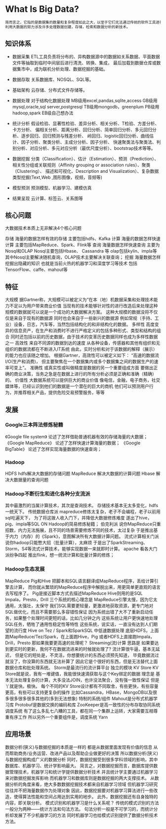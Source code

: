 # What Is Big Data?
```md
简而言之，它指的是数据集的数量和复杂程度如此之大，以至于它们无法通过传统的软件工具进行有效管理。
利用大数据的努力涉及许多处理数据创建，存储，检索和数据分析的新技术。
```

## 知识体系
* 数据采集
ETL工具负责将分布的、异构数据源中的数据如关系数据、平面数据文件等抽取到临时中间层后进行清洗、转换、集成，
最后加载到数据仓库或数据集市中，成为联机分析处理、数据挖掘的基础。

* 数据存取
关系数据库、NOSQL、SQL等。

* 基础架构
云存储、分布式文件存储等。

* 数据处理
对于结构化数据处理
		MB级用excel,pandas,sqlite,access
		GB级用mysql,oracle,sql server,postgresql
		TB级用mongodb，greenplum
		PB级用hadoop,spark
		EB级自己想办法

* 统计分析
假设检验、显著性检验、差异分析、相关分析、T检验、方差分析、卡方分析、
	偏相关分析、距离分析、回归分析、简单回归分析、多元回归分析、逐步回归、回归预测与残差分析、
	岭回归、logistic回归分析、曲线估计、因子分析、聚类分析、主成分分析、因子分析、
	快速聚类法与聚类法、判别分析、对应分析、多元对应分析（最优尺度分析）、bootstrap技术等等。

* 数据挖掘
分类（Classification）、估计（Estimation）、预测（Prediction）、
		相关性分组或关联规则（Affinity grouping or association rules）、聚类（Clustering）、
	描述和可视化、Description and Visualization）、复杂数据类型挖掘(Text,Web ,图形图像，视频，音频等)

* 模型预测
预测模型、机器学习、建模仿真

* 结果呈现
云计算、标签云、关系图等

## 核心问题
大数据技术本质上无非解决4个核心问题
	
存储
    海量的数据怎样有效的存储
	主要包括hdfs、Kafka
计算
	海量的数据怎样快速计算
	主要包括MapReduce、Spark、Flink等
查询
    海量数据怎样快速查询
	主要为Nosql和OLAP
		Nosql主要包括Hbase、 Cassandra 等
		olap包括kylin、impla等
		其中Nosql主要解决随机查询，OLAP技术主要解决关联查询；
挖掘
    海量数据怎样挖掘出隐藏的知识
	也就是当前火热的机器学习和深度学习等技术
	包括TensorFlow、caffe、mahout等

## 特征

大规模
	据Gartner称，大规模可以被定义为“在本（地）机数据采集和处理技术能力不足以为用户带来商业价值
	当现有的技术能够针对性的进行改造后来处理这种规模的数据就可以说是一个成功的大数据解决方案。
	这种大规模的数据没将不仅仅是来自于现有的数据源
		同时也会来自于一些新兴的数据源
		例如常规（手持、工业）设备，日志，汽车等，当然包括结构化的和非结构化的数据。
多样性
	高度变异的信息资产，在生产和消费时不进行严格定义的包括多种形式、类型和结构的组合
	同时还包括以前的历史数据，由于技术的变革历史数据同样也成为多样性数据之一 
高效性
	来自不同源的数据到达的速度
		从各种设备，传感器和其他有组织和无组织的数据流都在不断进入IT系统
		由此，实时分析和对于该数据的解释（展示）的能力也应该随之增加。
	根据Gartner，高效性可以被定义如下：
		“高速的数据流I/O(生产和消费)，
			但主要聚焦在一个数据集内或多个数据集之间的数据生产的速率可变上”。
准确性
	或真实性或叫做精度是数据的另一个重要组成方面
	要做出正确的商业决策，当务之急是在数据上进行的所有分析必须是正确和准确（精确）的。
价值性
	大数据系统可以提供巨大的商业价值
	像电信，金融，电子商务，社交媒体等，已经认识到他们的数据是一个潜在的巨大的商机
		他们可以预测用户行为，并推荐相关产品，提供危险交易预警服务，等等

## 发展

### Google三本阵法修炼秘籍
《Google file system》
	论述了怎样借助普通机器有效的存储海量的大数据；
《Google MapReduce》
	论述了怎样快速计算海量的数据；
《Google BigTable》
	论述了怎样实现海量数据的快速查询；

### Hadoop
HDFS
	hdfs解决大数据的存储问题
MapReduce
	解决大数据的计算问题
Hbase
	解决大数据量的查询问题

### Hadoop不断衍生和进化各种分支流派

其中最激烈的当属计算技术，其次是查询技术。
	存储技术基本无太多变化，hdfs一统天下。
传统数据仓库派
	mapreduce修炼太复杂，老子不会编程，老子以前用sql吃遍天下，
		为了将这拨人收入门下，并降低大数据修炼难度
	遂出了hive，pig、impla等SQL ON Hadoop的简易修炼秘籍；
伯克利派
	说你MapReduce只重招数，内力无法施展，且不同的场景需要修炼不同的技术，太过复杂
	于是推出基于内力（内存）的《Spark》，意图解决所有大数据计算问题。
流式计算相关门派
	说你hadoop只能憋大招（批量计算），太麻烦
	于是出了SparkStreaming、Storm，S4等流式计算技术，能够实现数据一来就即时计算。
apache
	看各大门派纷争四起
	推出flink，想一统流计算和批量计算的修炼；

### Hadoop生态发展

MapReduce
Pig和Hive
	把脚本和SQL语言翻译成MapReduce程序，丢给计算引擎去计算，
		而你就从繁琐的MapReduce程序中解脱出来，用更简单更直观的语言去写程序了。
		Pig是接近脚本方式去描述MapReduce
		Hive则用的是SQL
Impala，Presto，Drill
	三个系统的核心理念是
		MapReduce引擎太慢，因为它太通用，太强壮，太保守
		我们SQL需要更轻量，更激进地获取资源，更专门地对SQL做优化，而且不需要那么多容错性保证
			因为系统出错了大不了重新启动任务，如果整个处理时间更短的话，比如几分钟之内
		这些系统让用户更快速地处理SQL任务，牺牲了通用性稳定性等特性
	这些系统，说实话，一直没有达到人们期望的流行度
Hive on Tez / Spark和SparkSQL
中低速数据处理
	底层HDFS，上面跑MapReduce/Tez/Spark，在上面跑Hive，Pig
	或者HDFS上直接跑Impala，Drill，Presto
那如果我要更高速的处理呢？
	Streaming(流)计算
		思路是
			如果要达到更实时的更新，我何不在数据流进来的时候就处理了?
		流计算很牛逼，基本无延迟，
			但是它的短处是，不灵活，你想要统计的东西必须预先知道，
			毕竟数据流过就没了，你没算的东西就无法补算了
		因此它是个很好的东西，但是无法替代上面数据仓库和批处理系统。
	Storm是最流行的流计算平台
独立的模块
	KV Store
		KV Store就是说，我有一堆键值，我能很快速滴获取与这个Key绑定的数据
		理念是
			基本无法处理复杂的计算，大多没法JOIN，也许没法聚合，没有强一致性保证
			但是丫就是快。极快。
		每个不同的KV Store设计都有不同取舍，有些更快，有些容量更高，有些可以支持更复杂的操作
	比如Cassandra，HBase，MongoDB以及很多很多很多很多其他的(多到无法想象)
特制的系统/组件
	Mahout是分布式机器学习库
	Protobuf是数据交换的编码和库
	ZooKeeper是高一致性的分布存取协同系统
调度系统
	有了这么多乱七八糟的工具，都在同一个集群上运转，大家需要互相尊重有序工作
		所以另外一个重要组件是，调度系统
	Yarn

## 应用场景

数据分析(狭义)与数据挖掘的本质是一样的
	都是从数据里面发现有价值的信息
		从而帮助商务/业务运营、改进产品以及帮助企业做更好的决策
		所以数据分析(狭义)与数据挖掘构成广义的数据分析
	同时，数据挖掘受到很多学科领域的影响，其中数据库、机器学习、统计学影响最大。
简言之，对数据挖掘而言，数据库提供数据管理技术，机器学习和统计学提供数据分析技术
	并且统计学主要通过机器学习来对数据挖掘发挥影响
	而机器学习和数据库则是数据挖掘的两大支撑技术。
从数据分析的角度来看，绝大多数数据挖掘技术都来自机器学习领域
	但机器学习研究往往并不把海量数据作为处理对象
	因此，数据挖掘要对机器学习算法进行一些改造，使得算法性能和空间占用达到实用的地步。
	此外，数据挖掘还有自身独特的内容，即关联分析。
模式识别和机器学习是什么关系呢？
	传统的模式识别的方法一般分为两种——统计方法和句法方法。
	句法分析一般是不可学习的，而统计分析却发展了不少机器学习的方法
	同时机器学习也给模式识别提供了数据分析技术方法。

